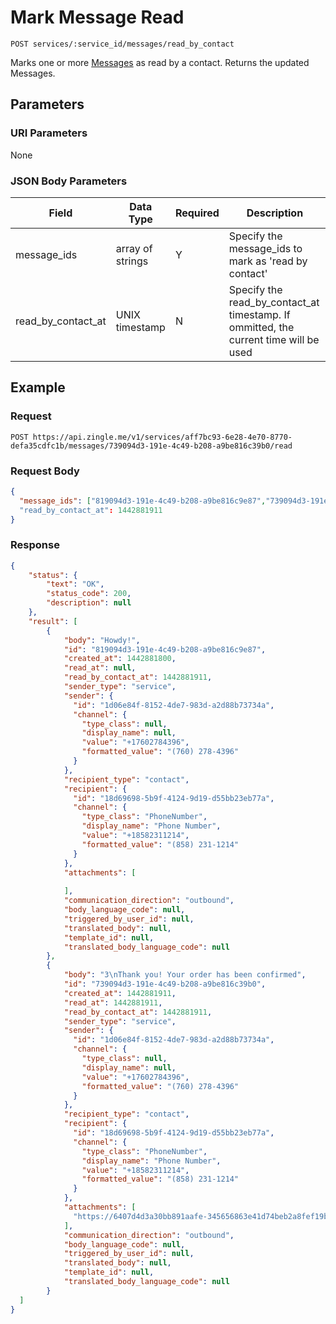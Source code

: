 # Mark Message Read

    POST services/:service_id/messages/read_by_contact
    
Marks one or more [Messages] as read by a contact. Returns the updated Messages.

## Parameters
### URI Parameters
None
### JSON Body Parameters
Field | Data Type | Required | Description
--- | --- | --- | ---
message_ids | array of strings | Y | Specify the message_ids to mark as 'read by contact'
read_by_contact_at | UNIX timestamp| N | Specify the read_by_contact_at timestamp.  If ommitted, the current time will be used

## Example
### Request

    POST https://api.zingle.me/v1/services/aff7bc93-6e28-4e70-8770-defa35cdfc1b/messages/739094d3-191e-4c49-b208-a9be816c39b0/read
### Request Body 
```json
{
  "message_ids": ["819094d3-191e-4c49-b208-a9be816c9e87","739094d3-191e-4c49-b208-a9be816c39b0"]
  "read_by_contact_at": 1442881911
}
```
### Response
``` json
{
    "status": {
        "text": "OK",
        "status_code": 200,
        "description": null
    },
    "result": [
        {
            "body": "Howdy!",
            "id": "819094d3-191e-4c49-b208-a9be816c9e87",
            "created_at": 1442881800,
            "read_at": null,
            "read_by_contact_at": 1442881911,
            "sender_type": "service",
            "sender": {
              "id": "1d06e84f-8152-4de7-983d-a2d88b73734a",
              "channel": {
                "type_class": null,
                "display_name": null,
                "value": "+17602784396",
                "formatted_value": "(760) 278-4396"
              }
            },
            "recipient_type": "contact",
            "recipient": {
              "id": "18d69698-5b9f-4124-9d19-d55bb23eb77a",
              "channel": {
                "type_class": "PhoneNumber",
                "display_name": "Phone Number",
                "value": "+18582311214",
                "formatted_value": "(858) 231-1214"
              }
            },
            "attachments": [
              
            ],
            "communication_direction": "outbound",
            "body_language_code": null,
            "triggered_by_user_id": null,
            "translated_body": null,
            "template_id": null,
            "translated_body_language_code": null
        },
        {
            "body": "3\nThank you! Your order has been confirmed",
            "id": "739094d3-191e-4c49-b208-a9be816c39b0",
            "created_at": 1442881911,
            "read_at": 1442881911,
            "read_by_contact_at": 1442881911,
            "sender_type": "service",
            "sender": {
              "id": "1d06e84f-8152-4de7-983d-a2d88b73734a",
              "channel": {
                "type_class": null,
                "display_name": null,
                "value": "+17602784396",
                "formatted_value": "(760) 278-4396"
              }
            },
            "recipient_type": "contact",
            "recipient": {
              "id": "18d69698-5b9f-4124-9d19-d55bb23eb77a",
              "channel": {
                "type_class": "PhoneNumber",
                "display_name": "Phone Number",
                "value": "+18582311214",
                "formatted_value": "(858) 231-1214"
              }
            },
            "attachments": [
              "https://6407d4d3a30bb891aafe-345656863e41d74beb2a8fef19bcbe4a.ssl.cf1.rackcdn.com/attachment_5713.gif"
            ],
            "communication_direction": "outbound",
            "body_language_code": null,
            "triggered_by_user_id": null,
            "translated_body": null,
            "template_id": null,
            "translated_body_language_code": null
        }        
  ]
}
```
[Messages]: README.md
